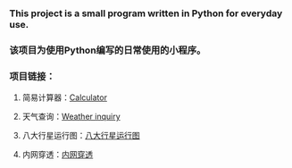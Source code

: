 ### This project is a small program written in Python for everyday use.

### 该项目为使用Python编写的日常使用的小程序。

### 项目链接：

1. 简易计算器：[Calculator](Calculator.py)

2. 天气查询：[Weather inquiry](Weather%20inquiry.py)

3. 八大行星运行图：[八大行星运行图](八大行星运行图.py)

4. 内网穿透：[内网穿透](内网穿透.py)